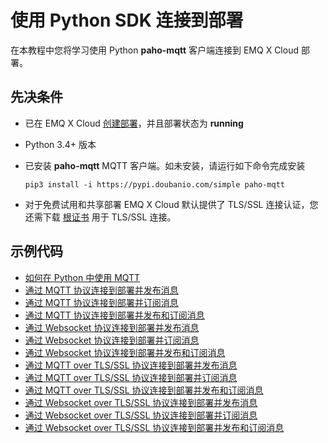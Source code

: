 # 使用 Python SDK 连接到部署

在本教程中您将学习使用 Python **paho-mqtt** 客户端连接到 EMQ X Cloud 部署。



## 先决条件

* 已在 EMQ X Cloud [创建部署](../deployments/create_deployment.md)，并且部署状态为 **running**

* Python 3.4+ 版本

* 已安装 **paho-mqtt** MQTT 客户端。如未安装，请运行如下命令完成安装

  ```
  pip3 install -i https://pypi.doubanio.com/simple paho-mqtt
  ```

* 对于免费试用和共享部署 EMQ X Cloud 默认提供了 TLS/SSL 连接认证，您还需下载 [根证书](https://static.emqx.net/data/cn.emqx.cloud-ca.crt) 用于 TLS/SSL 连接。



## 示例代码

* [如何在 Python 中使用 MQTT](https://www.emqx.io/cn/blog/how-to-use-mqtt-in-python)
* [通过 MQTT 协议连接到部署并发布消息](https://github.com/emqx/example/blob/master/mqtt-client-Python3/pub_tcp.py)
* [通过 MQTT 协议连接到部署并订阅消息](https://github.com/emqx/example/blob/master/mqtt-client-Python3/sub_tcp.py)
* [通过 MQTT 协议连接到部署并发布和订阅消息](https://github.com/emqx/example/blob/master/mqtt-client-Python3/pub_sub_tcp.py)
* [通过 Websocket 协议连接到部署并发布消息](https://github.com/emqx/example/blob/master/mqtt-client-Python3/pub_ws.py)
* [通过 Websocket 协议连接到部署并订阅消息](https://github.com/emqx/example/blob/master/mqtt-client-Python3/sub_ws.py)
* [通过 Websocket 协议连接到部署并发布和订阅消息](https://github.com/emqx/example/blob/master/mqtt-client-Python3/pub_sub_ws.py)
* [通过 MQTT over TLS/SSL 协议连接到部署并发布消息](https://github.com/emqx/example/blob/master/mqtt-client-Python3/pub_tls.py)
* [通过 MQTT over TLS/SSL 协议连接到部署并订阅消息](https://github.com/emqx/example/blob/master/mqtt-client-Python3/sub_tls.py)
* [通过 MQTT over TLS/SSL 协议连接到部署并发布和订阅消息](https://github.com/emqx/example/blob/master/mqtt-client-Python3/pub_sub_tls.py)
* [通过 Websocket over TLS/SSL 协议连接到部署并发布消息](https://github.com/emqx/example/blob/master/mqtt-client-Python3/pub_wss.py)
* [通过 Websocket over TLS/SSL 协议连接到部署并订阅消息](https://github.com/emqx/example/blob/master/mqtt-client-Python3/sub_wss.py)
* [通过 Websocket over TLS/SSL 协议连接到部署并发布和订阅消息](https://github.com/emqx/example/blob/master/mqtt-client-Python3/pub_sub_wss.py)
